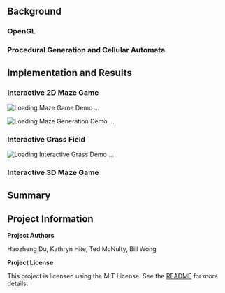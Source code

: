 

## Background

### OpenGL

### Procedural Generation and Cellular Automata


## Implementation and Results

### Interactive 2D Maze Game

![Loading Maze Game Demo ...](https://github.com/tedmcn/SoftSysGraphicalGrapes/blob/master/images/maze_demo.gif "2D Infinite Maze Demo")

![Loading Maze Generation Demo ...](https://github.com/tedmcn/SoftSysGraphicalGrapes/blob/master/images/maze_generation.gif "Maze Generation with Player Motion")

### Interactive Grass Field

![Loading Interactive Grass Demo ...](https://github.com/tedmcn/SoftSysGraphicalGrapes/blob/master/images/grass_demo.gif "Interactive Grass Demo")

### Interactive 3D Maze Game

## Summary


## Project Information

**Project Authors**

Haozheng Du, Kathryn Hite, Ted McNulty, Bill Wong

**Project License**

This project is licensed using the MIT License.  See the [README](https://github.com/tedmcn/SoftSysGraphicalGrapes/blob/master/README.md) for more details.